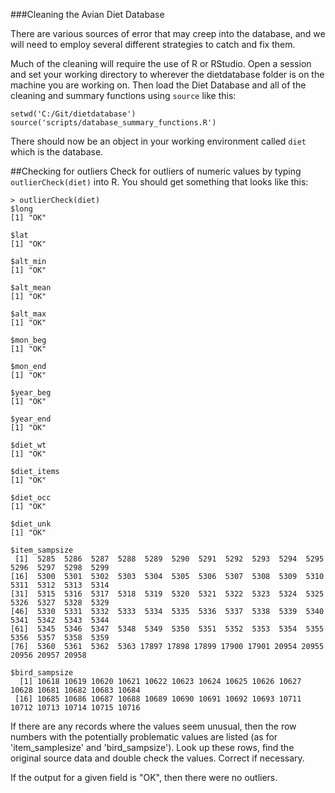 ###Cleaning the Avian Diet Database

There are various sources of error that may creep into the database, and we will need to employ several
different strategies to catch and fix them.

Much of the cleaning will require the use of R or RStudio. Open a session and set your working 
directory to wherever the dietdatabase folder is on the machine you are working on. Then load 
the Diet Database and all of the cleaning and summary functions using `source` like this:

```
setwd('C:/Git/dietdatabase')
source('scripts/database_summary_functions.R')
```

There should now be an object in your working environment called `diet` which is the database.

##Checking for outliers
Check for outliers of numeric values by typing `outlierCheck(diet)` into R. You should get something that looks like this:
```
> outlierCheck(diet)
$long
[1] "OK"

$lat
[1] "OK"

$alt_min
[1] "OK"

$alt_mean
[1] "OK"

$alt_max
[1] "OK"

$mon_beg
[1] "OK"

$mon_end
[1] "OK"

$year_beg
[1] "OK"

$year_end
[1] "OK"

$diet_wt
[1] "OK"

$diet_items
[1] "OK"

$diet_occ
[1] "OK"

$diet_unk
[1] "OK"

$item_sampsize
 [1]  5285  5286  5287  5288  5289  5290  5291  5292  5293  5294  5295  5296  5297  5298  5299
[16]  5300  5301  5302  5303  5304  5305  5306  5307  5308  5309  5310  5311  5312  5313  5314
[31]  5315  5316  5317  5318  5319  5320  5321  5322  5323  5324  5325  5326  5327  5328  5329
[46]  5330  5331  5332  5333  5334  5335  5336  5337  5338  5339  5340  5341  5342  5343  5344
[61]  5345  5346  5347  5348  5349  5350  5351  5352  5353  5354  5355  5356  5357  5358  5359
[76]  5360  5361  5362  5363 17897 17898 17899 17900 17901 20954 20955 20956 20957 20958

$bird_sampsize
  [1] 10618 10619 10620 10621 10622 10623 10624 10625 10626 10627 10628 10681 10682 10683 10684
 [16] 10685 10686 10687 10688 10689 10690 10691 10692 10693 10711 10712 10713 10714 10715 10716
```
If there are any records where the values seem unusual, then the row numbers with the potentially
problematic values are listed (as for 'item_samplesize' and 'bird_sampsize'). Look up these rows,
find the original source data and double check the values. Correct if necessary.

If the output for a given field is "OK", then there were no outliers.
